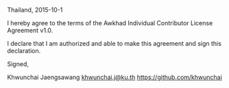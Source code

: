 Thailand, 2015-10-1

I hereby agree to the terms of the Awkhad Individual Contributor License
Agreement v1.0.

I declare that I am authorized and able to make this agreement and sign this
declaration.

Signed,

Khwunchai Jaengsawang khwunchai.j@ku.th https://github.com/khwunchai

